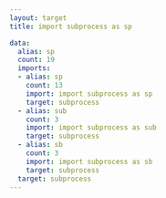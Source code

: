 ```yaml
---
layout: target
title: import subprocess as sp

data:
  alias: sp
  count: 19
  imports:
  - alias: sp
    count: 13
    import: import subprocess as sp
    target: subprocess
  - alias: sub
    count: 3
    import: import subprocess as sub
    target: subprocess
  - alias: sb
    count: 3
    import: import subprocess as sb
    target: subprocess
  target: subprocess
---
```


